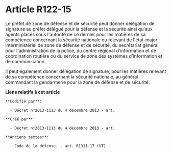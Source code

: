 # Article R122-15

Le préfet de zone de défense et de sécurité peut donner délégation de signature au préfet délégué pour la défense et la
sécurité ainsi qu'aux agents placés sous l'autorité de ce dernier pour les matières de sa compétence concernant la sécurité
nationale ou relevant de l'état-major interministériel de zone de défense et de sécurité, du secrétariat général pour
l'administration de la police, du centre régional d'information et de coordination routière ou du service de zone des
systèmes d'information et de communication.

Il peut également donner délégation de signature, pour les matières relevant de sa compétence concernant la sécurité
nationale, au général commandant la gendarmerie pour la zone de défense et de sécurité.

**Liens relatifs à cet article**

	**Codifié par**:

	  - Décret n°2013-1113 du 4 décembre 2013 - art.

	**Créé par**:

	  - Décret n°2013-1113 du 4 décembre 2013 - art.

	**Anciens textes**:

	  - Code de la défense. - art. R1311-17 (VT)
